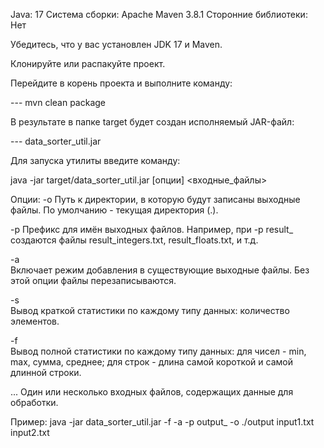 Java: 
17
Система сборки: 
Apache Maven 3.8.1
Сторонние библиотеки: 
Нет

Убедитесь, что у вас установлен JDK 17 и Maven.

Клонируйте или распакуйте проект.

Перейдите в корень проекта и выполните команду:

--- mvn clean package

В результате в папке target будет создан исполняемый JAR-файл:

--- data_sorter_util.jar

Для запуска утилиты введите команду:

java -jar target/data_sorter_util.jar [опции] <входные_файлы>

Опции:
-o <path>
Путь к директории, в которую будут записаны выходные файлы. По умолчанию - текущая директория (.).

-p <prefix>	
Префикс для имён выходных файлов. Например, при -p result_ создаются файлы result_integers.txt, result_floats.txt, и т.д.

-a	
Включает режим добавления в существующие выходные файлы. Без этой опции файлы перезаписываются.

-s	
Вывод краткой статистики по каждому типу данных: количество элементов.

-f	
Вывод полной статистики по каждому типу данных:
      для чисел - min, max, сумма, среднее;
      для строк - длина самой короткой и самой длинной строки.

<file1> <file2> ...
Один или несколько входных файлов, содержащих данные для обработки.

Пример:
java -jar data_sorter_util.jar -f -a -p output_ -o ./output input1.txt input2.txt

